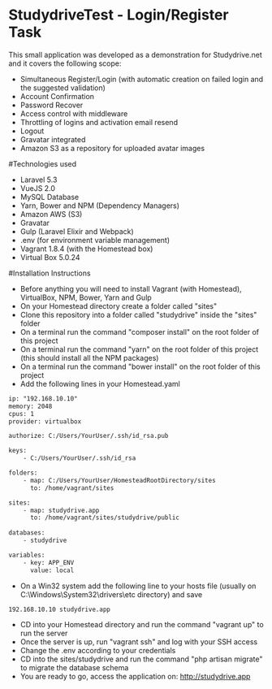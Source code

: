 # StudydriveTest - Login/Register Task

This small application was developed as a demonstration for Studydrive.net and it covers the following scope:

- Simultaneous Register/Login (with automatic creation on failed login and the suggested validation)
- Account Confirmation
- Password Recover
- Access control with middleware
- Throttling of logins and activation email resend
- Logout
- Gravatar integrated
- Amazon S3 as a repository for uploaded avatar images

#Technologies used

- Laravel 5.3
- VueJS 2.0
- MySQL Database
- Yarn, Bower and NPM (Dependency Managers)
- Amazon AWS (S3)
- Gravatar
- Gulp (Laravel Elixir and Webpack)
- .env (for environment variable management)
- Vagrant 1.8.4 (with the Homestead box)
- Virtual Box 5.0.24

#Installation Instructions
- Before anything you will need to install Vagrant (with Homestead), VirtualBox, NPM, Bower, Yarn and Gulp
- On your Homestead directory create a folder called "sites" 
- Clone this repository into a folder called "studydrive" inside the "sites" folder
- On a terminal run the command "composer install" on the root folder of this project
- On a terminal run the command "yarn" on the root folder of this project (this should install all the NPM packages)
- On a terminal run the command "bower install" on the root folder of this project
- Add the following lines in your Homestead.yaml

```html
ip: "192.168.10.10"
memory: 2048
cpus: 1
provider: virtualbox

authorize: C:/Users/YourUser/.ssh/id_rsa.pub

keys:
    - C:/Users/YourUser/.ssh/id_rsa

folders:
    - map: C:/Users/YourUser/HomesteadRootDirectory/sites
      to: /home/vagrant/sites

sites:
    - map: studydrive.app
      to: /home/vagrant/sites/studydrive/public
      
databases:
    - studydrive

variables:
    - key: APP_ENV
      value: local
```

- On a Win32 system add the following line to your hosts file (usually on C:\Windows\System32\drivers\etc directory) and save

```html
192.168.10.10 studydrive.app
```
- CD into your Homestead directory and run the command "vagrant up" to run the server
- Once the server is up, run "vagrant ssh" and log with your SSH access
- Change the .env according to your credentials
- CD into the sites/studydrive and run the command "php artisan migrate" to migrate the database schema
- You are ready to go, access the application on: http://studydrive.app
